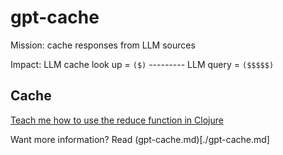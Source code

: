 # gpt-cache

Mission: cache responses from LLM sources

Impact: LLM cache look up = `($)` --------- LLM query = `($$$$$)`

## Cache

[Teach me how to use the reduce function in Clojure](./cache/teach-me-how-to-use-the-reduce-function-in-clojure/teach-me-how-to-use-the-reduce-function-in-clojure.md)

Want more information? Read (gpt-cache.md)[./gpt-cache.md]

